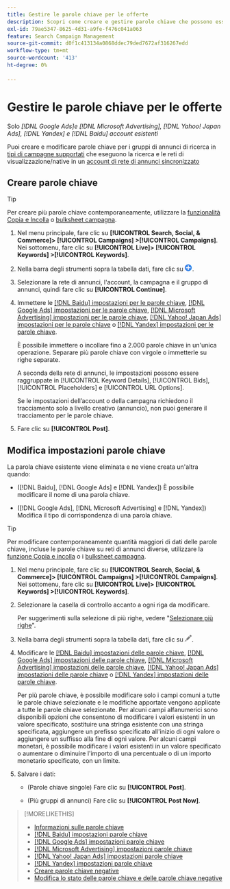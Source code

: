 ```yaml
---
title: Gestire le parole chiave per le offerte
description: Scopri come creare e gestire parole chiave che possono essere offerte per i gruppi di annunci di ricerca.
exl-id: 79ae5347-8625-4d31-a9fe-f476c041a063
feature: Search Campaign Management
source-git-commit: d0f1c413134a0868ddec79ded7672af316267edd
workflow-type: tm+mt
source-wordcount: '413'
ht-degree: 0%

---
```


# Gestire le parole chiave per le offerte

Solo *[!DNL Google Ads]e [!DNL Microsoft Advertising], [!DNL Yahoo! Japan Ads], [!DNL Yandex] e [!DNL Baidu] account esistenti*

Puoi creare e modificare parole chiave per i gruppi di annunci di ricerca in [tipi di campagne supportati](/help/search-social-commerce/introduction/supported-inventory.md) che eseguono la ricerca e le reti di visualizzazione/native in un [account di rete di annunci sincronizzato](/help/search-social-commerce/campaign-management/accounts/ad-network-account-about.md)

## Creare parole chiave

>[!TIP]
>
>Per creare più parole chiave contemporaneamente, utilizzare la [funzionalità Copia e Incolla](/help/search-social-commerce/campaign-management/campaigns/copy-paste.md) o [bulksheet campagna](/help/search-social-commerce/campaign-management/bulksheets/bulksheet-about.md).

1. Nel menu principale, fare clic su **[!UICONTROL Search, Social, & Commerce]> [!UICONTROL Campaigns] >[!UICONTROL Campaigns]**. Nei sottomenu, fare clic su **[!UICONTROL Live]> [!UICONTROL Keywords] >[!UICONTROL Keywords]**.

1. Nella barra degli strumenti sopra la tabella dati, fare clic su ![Crea](/help/search-social-commerce/assets/add.png "Crea").

1. Selezionare la rete di annunci, l&#39;account, la campagna e il gruppo di annunci, quindi fare clic su **[!UICONTROL Continue]**.

1. Immettere le [[!DNL Baidu] impostazioni per le parole chiave](keyword-settings-baidu.md), [[!DNL Google Ads] impostazioni per le parole chiave](keyword-settings-google.md), [[!DNL Microsoft Advertising] impostazioni per le parole chiave](keyword-settings-microsoft.md), [[!DNL Yahoo! Japan Ads] impostazioni per le parole chiave](keyword-settings-yahoo-japan.md) o [[!DNL Yandex] impostazioni per le parole chiave](keyword-settings-yandex.md).

   È possibile immettere o incollare fino a 2.000 parole chiave in un&#39;unica operazione. Separare più parole chiave con virgole o immetterle su righe separate.

   A seconda della rete di annunci, le impostazioni possono essere raggruppate in [!UICONTROL Keyword Details], [!UICONTROL Bids], [!UICONTROL Placeholders] e [!UICONTROL URL Options].

   Se le impostazioni dell’account o della campagna richiedono il tracciamento solo a livello creativo (annuncio), non puoi generare il tracciamento per le parole chiave.

1. Fare clic su **[!UICONTROL Post]**.

## Modifica impostazioni parole chiave

La parola chiave esistente viene eliminata e ne viene creata un&#39;altra quando:

* ([!DNL Baidu], [!DNL Google Ads] e [!DNL Yandex]) È possibile modificare il nome di una parola chiave.

* ([!DNL Google Ads], [!DNL Microsoft Advertising] e [!DNL Yandex]) Modifica il tipo di corrispondenza di una parola chiave.

>[!TIP]
>
>Per modificare contemporaneamente quantità maggiori di dati delle parole chiave, incluse le parole chiave su reti di annunci diverse, utilizzare la [funzione Copia e incolla](/help/search-social-commerce/campaign-management/campaigns/copy-paste.md) o i [bulksheet campagna](/help/search-social-commerce/campaign-management/bulksheets/bulksheet-about.md).

1. Nel menu principale, fare clic su **[!UICONTROL Search, Social, & Commerce]> [!UICONTROL Campaigns] >[!UICONTROL Campaigns]**. Nei sottomenu, fare clic su **[!UICONTROL Live]> [!UICONTROL Keywords] >[!UICONTROL Keywords]**.

1. Selezionare la casella di controllo accanto a ogni riga da modificare.

   Per suggerimenti sulla selezione di più righe, vedere &quot;[Selezionare più righe](/help/search-social-commerce/common-tasks/navigation-editing-selection/multiple-rows-select.md)&quot;.

1. Nella barra degli strumenti sopra la tabella dati, fare clic su ![Modifica](/help/search-social-commerce/assets/edit.png "Modifica").

1. Modificare le [[!DNL Baidu] impostazioni delle parole chiave](keyword-settings-baidu.md), [[!DNL Google Ads] impostazioni delle parole chiave](keyword-settings-google.md), [[!DNL Microsoft Advertising] impostazioni delle parole chiave](keyword-settings-microsoft.md), [[!DNL Yahoo! Japan Ads] impostazioni delle parole chiave](keyword-settings-yahoo-japan.md) o [[!DNL Yandex] impostazioni delle parole chiave](keyword-settings-yandex.md).

   Per più parole chiave, è possibile modificare solo i campi comuni a tutte le parole chiave selezionate e le modifiche apportate vengono applicate a tutte le parole chiave selezionate. Per alcuni campi alfanumerici sono disponibili opzioni che consentono di modificare i valori esistenti in un valore specificato, sostituire una stringa esistente con una stringa specificata, aggiungere un prefisso specificato all&#39;inizio di ogni valore o aggiungere un suffisso alla fine di ogni valore. Per alcuni campi monetari, è possibile modificare i valori esistenti in un valore specificato o aumentare o diminuire l&#39;importo di una percentuale o di un importo monetario specificato, con un limite.

1. Salvare i dati:

   * (Parole chiave singole) Fare clic su **[!UICONTROL Post]**.

   * (Più gruppi di annunci) Fare clic su **[!UICONTROL Post Now]**.

>[!MORELIKETHIS]
>
>* [Informazioni sulle parole chiave](keyword-about.md)
>* [[!DNL Baidu] impostazioni parole chiave](keyword-settings-baidu.md)
>* [[!DNL Google Ads] impostazioni parole chiave](keyword-settings-google.md)
>* [[!DNL Microsoft Advertising] impostazioni parole chiave](keyword-settings-microsoft.md)
>* [[!DNL Yahoo! Japan Ads] impostazioni parole chiave](keyword-settings-yahoo-japan.md)
>* [[!DNL Yandex] impostazioni parole chiave](keyword-settings-yandex.md)
>* [Creare parole chiave negative](/help/search-social-commerce/campaign-management/campaigns/keyword-negative-create.md)
>* [Modifica lo stato delle parole chiave e delle parole chiave negative](keyword-status-edit.md)
